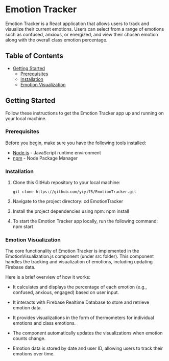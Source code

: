 # Emotion Tracker

Emotion Tracker is a React application that allows users to track and visualize their current emotions. Users can select from a range of emotions such as confused, anxious, or energized, and view their chosen emotion along with the overall class emotion percentage.

## Table of Contents

- [Getting Started](#getting-started)
  - [Prerequisites](#prerequisites)
  - [Installation](#installation)
  - [Emotion Visualization](#emotionvisualization)

## Getting Started

Follow these instructions to get the Emotion Tracker app up and running on your local machine.

### Prerequisites

Before you begin, make sure you have the following tools installed:

- [Node.js](https://nodejs.org/) - JavaScript runtime environment
- [npm](https://www.npmjs.com/) - Node Package Manager

### Installation

1. Clone this GitHub repository to your local machine:

   ```shell
   git clone https://github.com/yiyi75/EmotionTracker.git

2. Navigate to the project directory:
   cd EmotionTracker
3. Install the project dependencies using npm:
   npm install
4. To start the Emotion Tracker app locally, run the following command:
   npm start

### Emotion Visualization

The core functionality of Emotion Tracker is implemented in the EmotionVisualization.js component (under src folder). This component handles the tracking and visualization of emotions, including updating Firebase data.

Here is a brief overview of how it works:

- It calculates and displays the percentage of each emotion (e.g., confused, anxious, engaged) based on user input.

- It interacts with Firebase Realtime Database to store and retrieve emotion data.

- It provides visualizations in the form of thermometers for individual emotions and class emotions.

- The component automatically updates the visualizations when emotion counts change.

- Emotion data is stored by date and user ID, allowing users to track their emotions over time.


   
